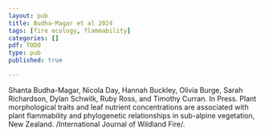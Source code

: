 ```yaml
---
layout: pub
title: Budha-Magar et al 2024
tags: [fire ecology, flammability]
categories: []
pdf: TODO
type: pub
published: true

---
```


Shanta Budha-Magar, Nicola Day, Hannah Buckley, Olivia Burge, Sarah Richardson, Dylan Schwilk, Ruby Ross, and Timothy Curran. In Press. Plant morphological traits and leaf nutrient concentrations are associated with plant flammability and phylogenetic relationships in sub-alpine vegetation, New Zealand. /International Journal of Wildland Fire/.
